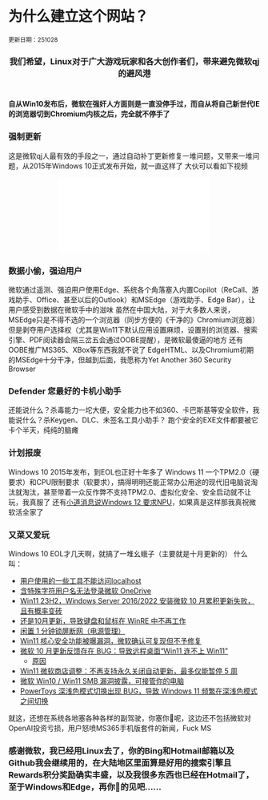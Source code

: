 # 为什么建立这个网站？
<small>更新日期：251028</small>

### <center> 我们希望，Linux对于广大游戏玩家和各大创作者们，带来避免微软qj的避风港 </center><br>

#### 自从Win10发布后，微软在强奸人方面则是一直没停手过，而自从将自己新世代IE的浏览器切到Chromium内核之后，完全就不停手了

### 强制更新

  这是微软qj人最有效的手段之一，通过自动补丁更新修复一堆问题，又带来一堆问题，从2015年Windows 10正式发布开始，就一直这样了
  大伙可以看如下视频
  <center><iframe src="//player.bilibili.com/player.html?isOutside=true&aid=515294870&bvid=BV1vg411S7BA&cid=826799405&p=1" tyle="width: 120%; height: 120%;" scrolling="no" border="0" frameborder="no" framespacing="0" allowfullscreen="true"></iframe></center>

### 数据小偷，强迫用户

  微软通过遥测、强迫用户使用Edge、系统各个角落塞入内置Copilot（ReCall、游戏助手、Office、甚至以后的Outlook）和MSEdge（游戏助手、Edge Bar），让用户感受到数据在微软手中的滋味
  虽然在中国大陆，对于大多数人来说，MSEdge只是不得不选的一个浏览器（同步方便的《干净的》Chromium浏览器）
  但是剥夺用户选择权（尤其是Win11下默认应用设置麻烦，设置别的浏览器、搜索引擎、PDF阅读器会隔三岔五会通过OOBE提醒），是微软最傻逼的地方
  还有OOBE推广MS365、XBox等东西我就不说了
  EdgeHTML、以及Chromium初期的MSEdge十分干净，但越到后面，我愿称为Yet Another 360 Security Browser
  
### Defender 您最好的卡机小助手
  
  还能说什么？杀毒能力一坨大便，安全能力也不如360、卡巴斯基等安全软件，我能说什么？杀Keygen、DLC、未签名工具小助手？
  跑个安全的EXE文件都要被它卡个半天，纯纯的脑瘫

### 计划报废
  
  Windows 10 2015年发布，到EOL也正好十年多了
  Windows 11 一个TPM2.0（硬要求）和CPU限制要求（软要求），搞得明明还能正常办公用途的现代旧电脑说淘汰就淘汰，甚至带着一众反作弊不支持TPM2.0、虚拟化安全、安全启动就不让玩，我真服了
  还有[小道消息说Windows 12 要求NPU](https://www.digitaltrends.com/computing/windows-12-npu-may-be-required/)，如果真是这样那我真祝微软活全家了
  
### 又菜又爱玩
  
  Windows 10 EOL才几天啊，就搞了一堆幺蛾子（主要就是十月更新的）
  什么叫：
  
  - [用户使用的一些工具不能访问localhost](https://www.landiannews.com/archives/110926.html)
  - [含特殊字符用户名无法登录微软 OneDrive](https://www.ithome.com/0/892/263.htm)
  - [Win11 23H2，Windows Server 2016/2022 安装微软 10 月累积更新失败，且有概率变砖](https://www.ithome.com/0/892/256.htm)
  - [还是10月更新，导致键盘和鼠标在 WinRE 中不再工作](https://www.ithome.com/0/890/846.htm)
  - [闲置 1 分钟锁屏断网（电源管理）](https://www.ithome.com/0/892/847.htm)
  - [Win11 核心安全功能被曝漏洞，微软确认可复现但不予修复](https://www.ithome.com/0/892/861.htm)
  - [微软 10 月更新反馈存在 BUG：导致远程桌面“Win11 连不上 Win11”](https://www.ithome.com/0/892/265.htm)
    - [原因](https://ourl.co/110962)
  - [Win11 微软商店调整：不再支持永久关闭自动更新，最多仅能暂停 5 周](https://www.ithome.com/0/891/563.htm)
  - [微软 Win10 / Win11 SMB 漏洞披露，可接管你的电脑](https://www.ithome.com/0/891/002.htm)
  - [PowerToys 深浅色模式切换出现 BUG，导致 Windows 11 频繁在深浅色模式之间切换](https://ourl.co/110945)
    
  就这，还想在系统各地塞各种各样的副驾驶，你塞你🐴呢，这边还不包括微软对OpenAI投资亏损，用户怒喷MS365手机版套件的新闻，Fuck MS
  

### 感谢微软，我已经用Linux去了，你的Bing和Hotmail邮箱以及Github我会继续用的，在大陆地区里面算是好用的搜索引擎且Rewards积分奖励确实丰盛，以及我很多东西也已经在Hotmail了，至于Windows和Edge，再你🐴的见吧……
